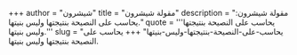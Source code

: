 +++
author = "شيشرون"
title = "مقولة شيشرون"
description = "مقولة شيشرون: يحاسب على النصيحة بنتيجتها وليس بنيتها."
quote = '''يحاسب على النصيحة بنتيجتها وليس بنيتها.'''
slug = "يحاسب-على-النصيحة-بنتيجتها-وليس-بنيتها"
+++
يحاسب على النصيحة بنتيجتها وليس بنيتها.

